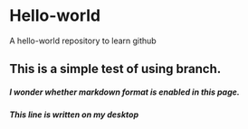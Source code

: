 # Hello-world

A hello-world repository to learn github

## This is a simple test of using branch.

##### I wonder whether markdown format is enabled in this page.



##### This line is written on my desktop

